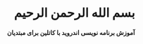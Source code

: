 <h1 dir="rtl"> بسم الله الرحمن الرحیم </h1> 
<h4 dir="rtl" text-align="center"> آموزش برنامه نویسی اندروید با کاتلین برای مبتدیان </h4>

